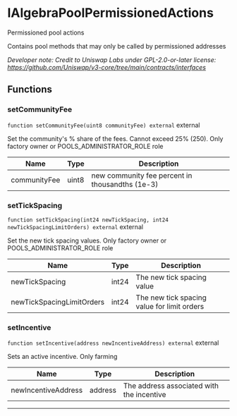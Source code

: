 

# IAlgebraPoolPermissionedActions


Permissioned pool actions

Contains pool methods that may only be called by permissioned addresses

*Developer note: Credit to Uniswap Labs under GPL-2.0-or-later license:
https://github.com/Uniswap/v3-core/tree/main/contracts/interfaces*




## Functions
### setCommunityFee


`function setCommunityFee(uint8 communityFee) external`  external

Set the community&#x27;s % share of the fees. Cannot exceed 25% (250). Only factory owner or POOLS_ADMINISTRATOR_ROLE role



| Name | Type | Description |
| ---- | ---- | ----------- |
| communityFee | uint8 | new community fee percent in thousandths (1e-3) |


### setTickSpacing


`function setTickSpacing(int24 newTickSpacing, int24 newTickSpacingLimitOrders) external`  external

Set the new tick spacing values. Only factory owner or POOLS_ADMINISTRATOR_ROLE role



| Name | Type | Description |
| ---- | ---- | ----------- |
| newTickSpacing | int24 | The new tick spacing value |
| newTickSpacingLimitOrders | int24 | The new tick spacing value for limit orders |


### setIncentive


`function setIncentive(address newIncentiveAddress) external`  external

Sets an active incentive. Only farming



| Name | Type | Description |
| ---- | ---- | ----------- |
| newIncentiveAddress | address | The address associated with the incentive |






---

